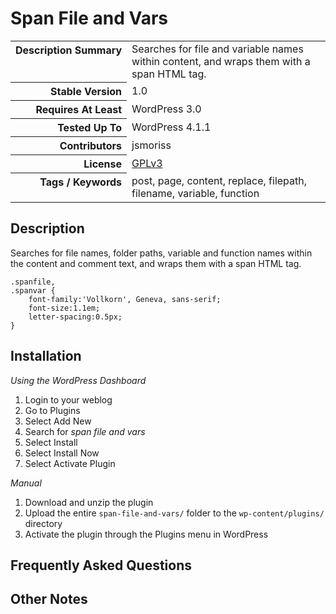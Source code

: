 <h1>Span File and Vars</h1>

<table>
<tr><th align="right" valign="top" nowrap>Description Summary</th><td>Searches for file and variable names within content, and wraps them with a span HTML tag.</td></tr>
<tr><th align="right" valign="top" nowrap>Stable Version</th><td>1.0</td></tr>
<tr><th align="right" valign="top" nowrap>Requires At Least</th><td>WordPress 3.0</td></tr>
<tr><th align="right" valign="top" nowrap>Tested Up To</th><td>WordPress 4.1.1</td></tr>
<tr><th align="right" valign="top" nowrap>Contributors</th><td>jsmoriss</td></tr>
<tr><th align="right" valign="top" nowrap>License</th><td><a href="http://www.gnu.org/licenses/gpl.txt">GPLv3</a></td></tr>
<tr><th align="right" valign="top" nowrap>Tags / Keywords</th><td>post, page, content, replace, filepath, filename, variable, function</td></tr>
</table>

<h2>Description</h2>

<p>Searches for file names, folder paths, variable and function names within the content and comment text, and wraps them with a span HTML tag.</p>

<pre><code>.spanfile,
.spanvar {
    font-family:'Vollkorn', Geneva, sans-serif;
    font-size:1.1em;
    letter-spacing:0.5px; 
}
</code></pre>


<h2>Installation</h2>

<p><em>Using the WordPress Dashboard</em></p>

<ol>
<li>Login to your weblog</li>
<li>Go to Plugins</li>
<li>Select Add New</li>
<li>Search for <em>span file and vars</em></li>
<li>Select Install</li>
<li>Select Install Now</li>
<li>Select Activate Plugin</li>
</ol>

<p><em>Manual</em></p>

<ol>
<li>Download and unzip the plugin</li>
<li>Upload the entire <code>span-file-and-vars/</code> folder to the <code>wp-content/plugins/</code> directory</li>
<li>Activate the plugin through the Plugins menu in WordPress</li>
</ol>


<h2>Frequently Asked Questions</h2>




<h2>Other Notes</h2>



